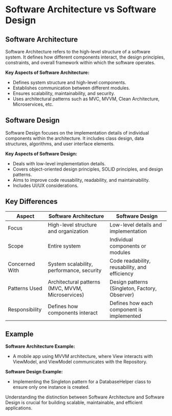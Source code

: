 # Software Architecture vs Software Design

## Software Architecture
Software Architecture refers to the high-level structure of a software system. It defines how different components interact, the design principles, constraints, and overall framework within which the software operates.

**Key Aspects of Software Architecture:**
- Defines system structure and high-level components.
- Establishes communication between different modules.
- Ensures scalability, maintainability, and security.
- Uses architectural patterns such as MVC, MVVM, Clean Architecture, Microservices, etc.

## Software Design
Software Design focuses on the implementation details of individual components within the architecture. It includes class design, data structures, algorithms, and user interface elements.

**Key Aspects of Software Design:**
- Deals with low-level implementation details.
- Covers object-oriented design principles, SOLID principles, and design patterns.
- Aims to improve code reusability, readability, and maintainability.
- Includes UI/UX considerations.

## Key Differences

| Aspect               | Software Architecture | Software Design |
|----------------------|----------------------|----------------|
| Focus               | High-level structure and organization | Low-level details and implementation |
| Scope               | Entire system        | Individual components or modules |
| Concerned With      | System scalability, performance, security | Code readability, reusability, and efficiency |
| Patterns Used       | Architectural patterns (MVC, MVVM, Microservices) | Design patterns (Singleton, Factory, Observer) |
| Responsibility      | Defines how components interact | Defines how each component is implemented |

## Example
**Software Architecture Example:**
- A mobile app using MVVM architecture, where View interacts with ViewModel, and ViewModel communicates with the Repository.

**Software Design Example:**
- Implementing the Singleton pattern for a DatabaseHelper class to ensure only one instance is created.

Understanding the distinction between Software Architecture and Software Design is crucial for building scalable, maintainable, and efficient applications.
